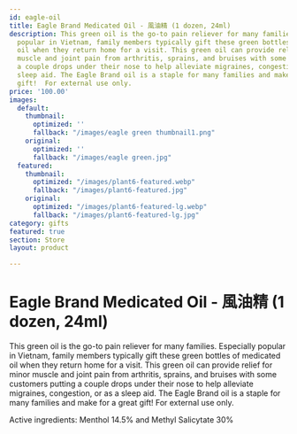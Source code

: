 ```yaml
---
id: eagle-oil
title: Eagle Brand Medicated Oil - 風油精 (1 dozen, 24ml)
description: This green oil is the go-to pain reliever for many families. Especially
  popular in Vietnam, family members typically gift these green bottles of medicated
  oil when they return home for a visit. This green oil can provide relief for minor
  muscle and joint pain from arthritis, sprains, and bruises with some customers putting
  a couple drops under their nose to help alleviate migraines, congestion, or as a
  sleep aid. The Eagle Brand oil is a staple for many families and make for a great
  gift!  For external use only.
price: '100.00'
images:
  default:
    thumbnail:
      optimized: ''
      fallback: "/images/eagle green thumbnail1.png"
    original:
      optimized: ''
      fallback: "/images/eagle green.jpg"
  featured:
    thumbnail:
      optimized: "/images/plant6-featured.webp"
      fallback: "/images/plant6-featured.jpg"
    original:
      optimized: "/images/plant6-featured-lg.webp"
      fallback: "/images/plant6-featured-lg.jpg"
category: gifts
featured: true
section: Store
layout: product

---
```

# Eagle Brand Medicated Oil - 風油精 (1 dozen, 24ml)

This green oil is the go-to pain reliever for many families. Especially popular in Vietnam, family members typically gift these green bottles of medicated oil when they return home for a visit. This green oil can provide relief for minor muscle and joint pain from arthritis, sprains, and bruises with some customers putting a couple drops under their nose to help alleviate migraines, congestion, or as a sleep aid. The Eagle Brand oil is a staple for many families and make for a great gift!  For external use only. 

Active ingredients: Menthol 14.5% and Methyl Salicytate 30%